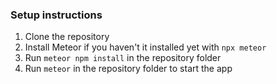 ### Setup instructions

1. Clone the repository
2. Install Meteor if you haven't it installed yet with `npx meteor`
3. Run `meteor npm install` in the repository folder
4. Run `meteor` in the repository folder to start the app
